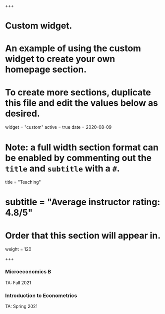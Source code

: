 +++
# Custom widget.
# An example of using the custom widget to create your own homepage section.
# To create more sections, duplicate this file and edit the values below as desired.
widget = "custom"
active = true
date = 2020-08-09

# Note: a full width section format can be enabled by commenting out the `title` and `subtitle` with a `#`.
title = "Teaching"
# subtitle = "Average instructor rating: 4.8/5"

# Order that this section will appear in.
weight = 120

+++

### Microeconomics B
TA: Fall 2021

### Introduction to Econometrics
TA: Spring 2021
